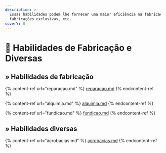 ```yaml
---
description: >-
  Essas habilidades podem lhe fornecer uma maior eficiência na fabricação,
  fabricações exclusivas, etc.
coverY: 0
---
```


# 🔨 Habilidades de Fabricação e Diversas

## » Habilidades de fabricação

{% content-ref url="reparacao.md" %}
[reparacao.md](reparacao.md)
{% endcontent-ref %}

{% content-ref url="alquimia.md" %}
[alquimia.md](alquimia.md)
{% endcontent-ref %}

{% content-ref url="fundicao.md" %}
[fundicao.md](fundicao.md)
{% endcontent-ref %}

## » Habilidades diversas

{% content-ref url="acrobacias.md" %}
[acrobacias.md](acrobacias.md)
{% endcontent-ref %}
